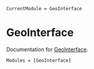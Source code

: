 ```@meta
CurrentModule = GeoInterface
```

# GeoInterface

Documentation for [GeoInterface](https://github.com/JuliaGeo/GeoInterface.jl).

```@autodocs
Modules = [GeoInterface]
```

```@index
```
